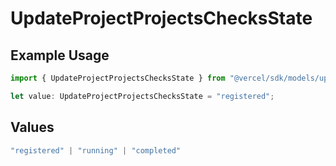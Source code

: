 # UpdateProjectProjectsChecksState

## Example Usage

```typescript
import { UpdateProjectProjectsChecksState } from "@vercel/sdk/models/updateprojectop.js";

let value: UpdateProjectProjectsChecksState = "registered";
```

## Values

```typescript
"registered" | "running" | "completed"
```